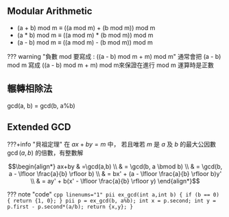 ## Modular Arithmetic

- (a + b) mod m ≡ ((a mod m) + (b mod m)) mod m
- (a * b) mod m ≡ ((a mod m) * (b mod m)) mod m
- (a - b) mod m ≡ ((a mod m) - (b mod m)) mod m

??? warning "負數 mod 要寫成 : ((a - b) mod m + m) mod m"
	通常會把 (a - b) mod m 寫成 ((a - b) mod m + m) mod m來保證在進行 mod m 運算時是正數
	
## 輾轉相除法

gcd(a, b) = gcd(b, a%b)

## Extended GCD 

???+info "貝祖定理"
	在 $ax+by=m$ 中， 若且唯若 $m$ 是 $a$ 及 $b$ 的最大公因數 $\gcd(a,b)$ 的倍數，有整數解

$$\begin{align*}
    ax+by & =\gcd(a,b) \\
    & = \gcd(b, a \bmod b) \\
    & = \gcd(b, a - \lfloor \frac{a}{b} \rfloor b) \\
    & = bx' + (a - \lfloor \frac{a}{b} \rfloor b)y' \\
    & = ay' + b(x' - \lfloor \frac{a}{b} \rfloor y)
\end{align*}$$

??? note "code"
	```cpp linenums="1"
	pii ex_gcd(int a,int b) {
        if (b == 0) {
            return {1, 0};
        }
        pii p = ex_gcd(b, a%b);
        int x = p.second;
        int y = p.first - p.second*(a/b);
        return {x,y};
    }
    ```